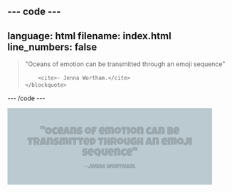 ## --- code ---

language: html
filename: index.html
line_numbers: false
--------------------------------------------------------

<section>
    <blockquote>
        <p>"Oceans of emotion can be transmitted through an emoji sequence"</p>
        
        <cite>- Jenna Wortham.</cite>
    </blockquote>
</section>

\--- /code ---

![A full width quote and cite example.](images/blockquote.png)
